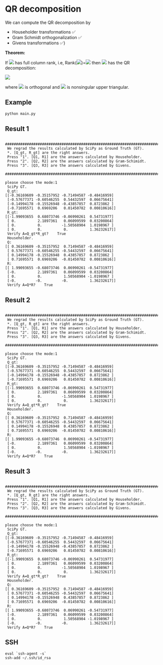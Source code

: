 # QR decomposition
We can compute the QR decomposition by 
* Householder transformations ✅
* Gram Schmidt orthogonalization ✅
* Givens transformations ✅)

**Theorem:**

If <img src="https://render.githubusercontent.com/render/math?math=A \in \mathbb{R}^{m \times n}"> has full column rank, i.e, Rank(<img src="https://render.githubusercontent.com/render/math?math=A">)=<img src="https://render.githubusercontent.com/render/math?math=n"> then <img src="https://render.githubusercontent.com/render/math?math=A"> has the QR decomposition:

<img src="https://render.githubusercontent.com/render/math?math=A = Q \begin{bmatrix}R \\0 \end{bmatrix} = Q_1 R">

where <img src="https://render.githubusercontent.com/render/math?math=Q=[Q_1, Q_2] \in \mathbb{R}^{m \times m}"> is orthogonal and <img src="https://render.githubusercontent.com/render/math?math=R \in \mathbb{R}^{n \times n}"> is nonsingular upper triangular.

## Example
```python
python main.py
```

## Result 1
```
 ###################################################################################### 
 We regrad the results calculated by SciPy as Ground Truth (GT). 
 *. [Q_gt, R_gt] are the right answers.  
 Press "1". [Q1, R1] are the answers calculated by Householder.  
 Press "2". [Q2, R2] are the answers calculated by Gram-Schimidt.  
 Press "3". [Q3, R3] are the answers calculated by Givens.  
 ######################################################################################  

please choose the mode:1
 SciPy GT. 
 Q_gt:  
[[-0.36169609 -0.35157952 -0.71494587 -0.48416959]
 [-0.57677371 -0.60546255  0.54432597  0.06675641]
 [-0.14994178 -0.15526948 -0.43857857  0.8723862 ]
 [-0.71695571  0.6969206   0.01450782  0.00810616]]
 R_gt:  
[[-1.99093655  0.68073746 -0.06990261  0.54731977]
 [ 0.          2.1897361   0.06099599  0.03200864]
 [ 0.          0.         -1.50568904  1.0198967 ]
 [ 0.          0.          0.          1.36232617]]
 Verify A=Q_gt*R_gt?    True
 Householder. 
 Q:  
[[ 0.36169609 -0.35157952  0.71494587 -0.48416959]
 [ 0.57677371 -0.60546255 -0.54432597  0.06675641]
 [ 0.14994178 -0.15526948  0.43857857  0.8723862 ]
 [ 0.71695571  0.6969206  -0.01450782  0.00810616]]
 R:  
[[ 1.99093655 -0.68073746  0.06990261 -0.54731977]
 [-0.          2.1897361   0.06099599  0.03200864]
 [ 0.          0.          1.50568904 -1.0198967 ]
 [-0.         -0.         -0.          1.36232617]]
 Verify A=Q*R?    True
```

## Result 2
```
 ###################################################################################### 
 We regrad the results calculated by SciPy as Ground Truth (GT). 
 *. [Q_gt, R_gt] are the right answers.  
 Press "1". [Q1, R1] are the answers calculated by Householder.  
 Press "2". [Q2, R2] are the answers calculated by Gram-Schimidt.  
 Press "3". [Q3, R3] are the answers calculated by Givens.  
 ######################################################################################  

please choose the mode:1
 SciPy GT. 
 Q_gt:  
[[-0.36169609 -0.35157952 -0.71494587 -0.48416959]
 [-0.57677371 -0.60546255  0.54432597  0.06675641]
 [-0.14994178 -0.15526948 -0.43857857  0.8723862 ]
 [-0.71695571  0.6969206   0.01450782  0.00810616]]
 R_gt:  
[[-1.99093655  0.68073746 -0.06990261  0.54731977]
 [ 0.          2.1897361   0.06099599  0.03200864]
 [ 0.          0.         -1.50568904  1.0198967 ]
 [ 0.          0.          0.          1.36232617]]
 Verify A=Q_gt*R_gt?    True
 Householder. 
 Q:  
[[ 0.36169609 -0.35157952  0.71494587 -0.48416959]
 [ 0.57677371 -0.60546255 -0.54432597  0.06675641]
 [ 0.14994178 -0.15526948  0.43857857  0.8723862 ]
 [ 0.71695571  0.6969206  -0.01450782  0.00810616]]
 R:  
[[ 1.99093655 -0.68073746  0.06990261 -0.54731977]
 [-0.          2.1897361   0.06099599  0.03200864]
 [ 0.          0.          1.50568904 -1.0198967 ]
 [-0.         -0.         -0.          1.36232617]]
 Verify A=Q*R?    True
```


## Result 3
```
 ###################################################################################### 
 We regrad the results calculated by SciPy as Ground Truth (GT). 
 *. [Q_gt, R_gt] are the right answers.  
 Press "1". [Q1, R1] are the answers calculated by Householder.  
 Press "2". [Q2, R2] are the answers calculated by Gram-Schimidt.  
 Press "3". [Q3, R3] are the answers calculated by Givens.  
 ######################################################################################  

please choose the mode:1
 SciPy GT. 
 Q_gt:  
[[-0.36169609 -0.35157952 -0.71494587 -0.48416959]
 [-0.57677371 -0.60546255  0.54432597  0.06675641]
 [-0.14994178 -0.15526948 -0.43857857  0.8723862 ]
 [-0.71695571  0.6969206   0.01450782  0.00810616]]
 R_gt:  
[[-1.99093655  0.68073746 -0.06990261  0.54731977]
 [ 0.          2.1897361   0.06099599  0.03200864]
 [ 0.          0.         -1.50568904  1.0198967 ]
 [ 0.          0.          0.          1.36232617]]
 Verify A=Q_gt*R_gt?    True
 Householder. 
 Q:  
[[ 0.36169609 -0.35157952  0.71494587 -0.48416959]
 [ 0.57677371 -0.60546255 -0.54432597  0.06675641]
 [ 0.14994178 -0.15526948  0.43857857  0.8723862 ]
 [ 0.71695571  0.6969206  -0.01450782  0.00810616]]
 R:  
[[ 1.99093655 -0.68073746  0.06990261 -0.54731977]
 [-0.          2.1897361   0.06099599  0.03200864]
 [ 0.          0.          1.50568904 -1.0198967 ]
 [-0.         -0.         -0.          1.36232617]]
 Verify A=Q*R?    True
```

## SSH
```
eval `ssh-agent -s`
ssh-add ~/.ssh/id_rsa
```
